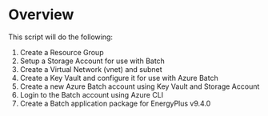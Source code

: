 # Overview

This script will do the following:

1.  Create a Resource Group
2.  Setup a Storage Account for use with Batch
3.  Create a Virtual Network (vnet) and subnet 
4.  Create a Key Vault and configure it for use with Azure Batch
5.  Create a new Azure Batch account using Key Vault and Storage Account
6.  Login to the Batch account using Azure CLI
7.  Create a Batch application package for EnergyPlus v9.4.0
